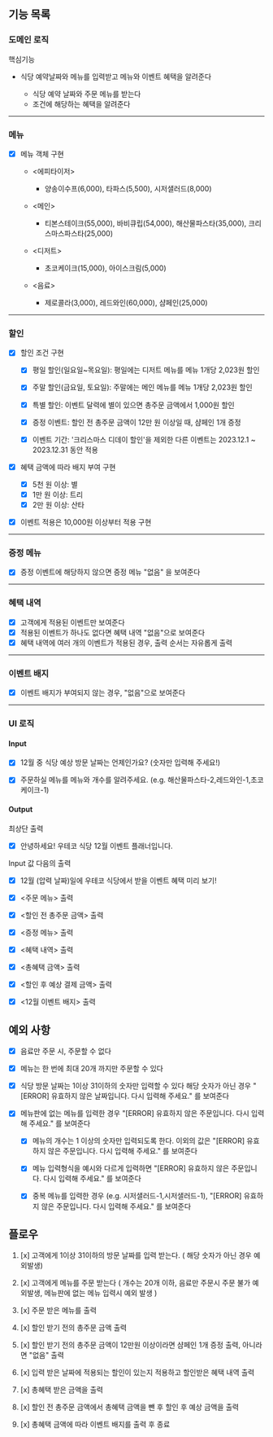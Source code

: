 ## 기능 목록

### 도메인 로직

핵심기능

- 식당 예약날짜와 메뉴를 입력받고 메뉴와 이벤트 혜택을 알려준다

  - 식당 예약 날짜와 주문 메뉴를 받는다
  - 조건에 해당하는 혜택을 알려준다

---

### 메뉴

- [x] 메뉴 객체 구현

  - <에피타이저>

    - 양송이수프(6,000), 타파스(5,500), 시저샐러드(8,000)

  - <메인>

    - 티본스테이크(55,000), 바비큐립(54,000), 해산물파스타(35,000), 크리스마스파스타(25,000)

  - <디저트>

    - 초코케이크(15,000), 아이스크림(5,000)

  - <음료>
    - 제로콜라(3,000), 레드와인(60,000), 샴페인(25,000)

---

### 할인

- [x] 할인 조건 구현

  - [x] 평일 할인(일요일~목요일): 평일에는 디저트 메뉴를 메뉴 1개당 2,023원 할인

  - [x] 주말 할인(금요일, 토요일): 주말에는 메인 메뉴를 메뉴 1개당 2,023원 할인

  - [x] 특별 할인: 이벤트 달력에 별이 있으면 총주문 금액에서 1,000원 할인

  - [x] 증정 이벤트: 할인 전 총주문 금액이 12만 원 이상일 때, 샴페인 1개 증정

  - [x] 이벤트 기간: '크리스마스 디데이 할인'을 제외한 다른 이벤트는 2023.12.1 ~ 2023.12.31 동안 적용

- [x] 혜택 금액에 따라 배지 부여 구현

  - [x] 5천 원 이상: 별
  - [x] 1만 원 이상: 트리
  - [x] 2만 원 이상: 산타

- [x] 이벤트 적용은 10,000원 이상부터 적용 구현

---

### 증정 메뉴

- [x] 증정 이벤트에 해당하지 않으면 증정 메뉴 "없음" 을 보여준다

---

### 혜택 내역

- [x] 고객에게 적용된 이벤트만 보여준다
- [x] 적용된 이벤트가 하나도 없다면 혜택 내역 "없음"으로 보여준다
- [x] 혜택 내역에 여러 개의 이벤트가 적용된 경우, 출력 순서는 자유롭게 출력

---

### 이벤트 배지

- [x] 이벤트 배지가 부여되지 않는 경우, "없음"으로 보여준다

---

### UI 로직

#### Input

- [x] 12월 중 식당 예상 방문 날짜는 언제인가요? (숫자만 입력해 주세요!)

- [x] 주문하실 메뉴를 메뉴와 개수를 알려주세요. (e.g. 해산물파스타-2,레드와인-1,초코케이크-1)

#### Output

최상단 출력

- [x] 안녕하세요! 우테코 식당 12월 이벤트 플래너입니다.

Input 값 다음의 출력

- [x] 12월 (압력 날짜)일에 우테코 식당에서 받을 이벤트 혜택 미리 보기!

- [x] <주문 메뉴> 출력

- [x] <할인 전 총주문 금액> 출력

- [x] <증정 메뉴> 출력

- [x] <혜택 내역> 출력

- [x] <총혜택 금액> 출력

- [x] <할인 후 예상 결제 금액> 출력

- [x] <12월 이벤트 배지> 출력

## 예외 사항

- [x] 음료만 주문 시, 주문할 수 없다

- [x] 메뉴는 한 번에 최대 20개 까지만 주문할 수 있다

- [x] 식당 방문 날짜는 1이상 31이하의 숫자만 입력할 수 있다 해당 숫자가 아닌 경우 "[ERROR] 유효하지 않은 날짜입니다. 다시 입력해 주세요." 를 보여준다

- [x] 메뉴판에 없는 메뉴를 입력한 경우 "[ERROR] 유효하지 않은 주문입니다. 다시 입력해 주세요." 를 보여준다

  - [x] 메뉴의 개수는 1 이상의 숫자만 입력되도록 한다. 이외의 값은 "[ERROR] 유효하지 않은 주문입니다. 다시 입력해 주세요." 를 보여준다

  - [x] 메뉴 입력형식을 예시와 다르게 입력하면 "[ERROR] 유효하지 않은 주문입니다. 다시 입력해 주세요." 를 보여준다

  - [x] 중복 메뉴를 입력한 경우 (e.g. 시저샐러드-1,시저샐러드-1), "[ERROR] 유효하지 않은 주문입니다. 다시 입력해 주세요." 를 보여준다

## 플로우

1.  [x] 고객에게 1이상 31이하의 방문 날짜를 입력 받는다. ( 해당 숫자가 아닌 경우 예외발생)

2.  [x] 고객에게 메뉴를 주문 받는다 ( 개수는 20개 이하, 음료만 주문시 주문 불가 예외발생, 메뉴판에 없는 메뉴 입력시 예외 발생 )

3.  [x] 주문 받은 메뉴를 출력

4.  [x] 할인 받기 전의 총주문 금액 출력

5.  [x] 할인 받기 전의 총주문 금액이 12만원 이상이라면 샴페인 1개 증정 출력, 아니라면 "없음" 출력

6.  [x] 입력 받은 날짜에 적용되는 할인이 있는지 적용하고 할인받은 혜택 내역 출력

7.  [x] 총혜택 받은 금액을 출력

8.  [x] 할인 전 총주문 금액에서 총혜택 금액을 뺀 후 할인 후 예상 금액을 출력

9.  [x] 총혜택 금액에 따라 이벤트 배지를 출력 후 종료
